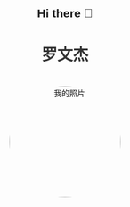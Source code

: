 ## Hi there 👋

<!--
**luo-874/luo-874** is a ✨ _special_ ✨ repository because its `README.md` (this file) appears on your GitHub profile.

Here are some ideas to get you started:

- 🔭 I’m currently working on ...
- 🌱 I’m currently learning ...
- 👯 I’m looking to collaborate on ...
- 🤔 I’m looking for help with ...
- 💬 Ask me about ...
- 📫 How to reach me: ...
- 😄 Pronouns: ...
- ⚡ Fun fact: ...
-->
<!DOCTYPE html>
<html>
<head>
    <meta charset="utf-8">
    <title>我的个人网页</title>
    <style>
        body {
            text-align: center;
            font-family: Arial, sans-serif;
            padding: 20px;
        }
        img {
            width: 200px;
            height: 200px;
            border-radius: 50%; /* 照片变圆形，可选 */
            margin: 20px 0;
        }
        h1 {
            color: #333;
        }
    </style>
</head>
<body>
    <h1>罗文杰</h1>
    <img src="C:\Users\21816\Desktop\我的网页\照片\我的照片.jpg" alt="我的照片">
</body>
</html>
